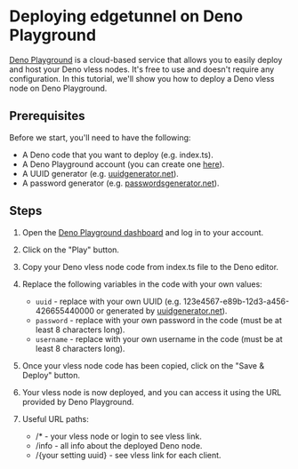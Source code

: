 Deploying edgetunnel on Deno Playground
=======================================

[Deno Playground](https://deno.com/deploy) is a cloud-based service that allows you to easily deploy and host your Deno vless nodes. It's free to use and doesn't require any configuration. In this tutorial, we'll show you how to deploy a Deno vless node on Deno Playground.

Prerequisites
-------------

Before we start, you'll need to have the following:

*   A Deno code that you want to deploy (e.g. index.ts).
*   A Deno Playground account (you can create one [here](https://dashboard.deno.com/deploy)).
*   A UUID generator (e.g. [uuidgenerator.net](https://www.uuidgenerator.net/)).
*   A password generator (e.g. [passwordsgenerator.net](https://passwordsgenerator.net/)).

Steps
-----

1.  Open the [Deno Playground dashboard](https://dashboard.deno.com/deploy) and log in to your account.
    
2.  Click on the "Play" button.
    
3.  Copy your Deno vless node code from index.ts file to the Deno editor.
    
4.  Replace the following variables in the code with your own values:
    
    *   `uuid` - replace with your own UUID (e.g. 123e4567-e89b-12d3-a456-426655440000 or generated by [uuidgenerator.net](https://www.uuidgenerator.net/)).
    *   `password` - replace with your own password in the code (must be at least 8 characters long).
    *   `username` - replace with your own username in the code (must be at least 8 characters long).
5.  Once your vless node code has been copied, click on the "Save & Deploy" button.
    
6.  Your vless node is now deployed, and you can access it using the URL provided by Deno Playground.
    
7.  Useful URL paths:
    
    *   /\* - your vless node or login to see vless link.
    *   /info - all info about the deployed Deno node.
    *   /{your setting uuid} - see vless link for each client.
